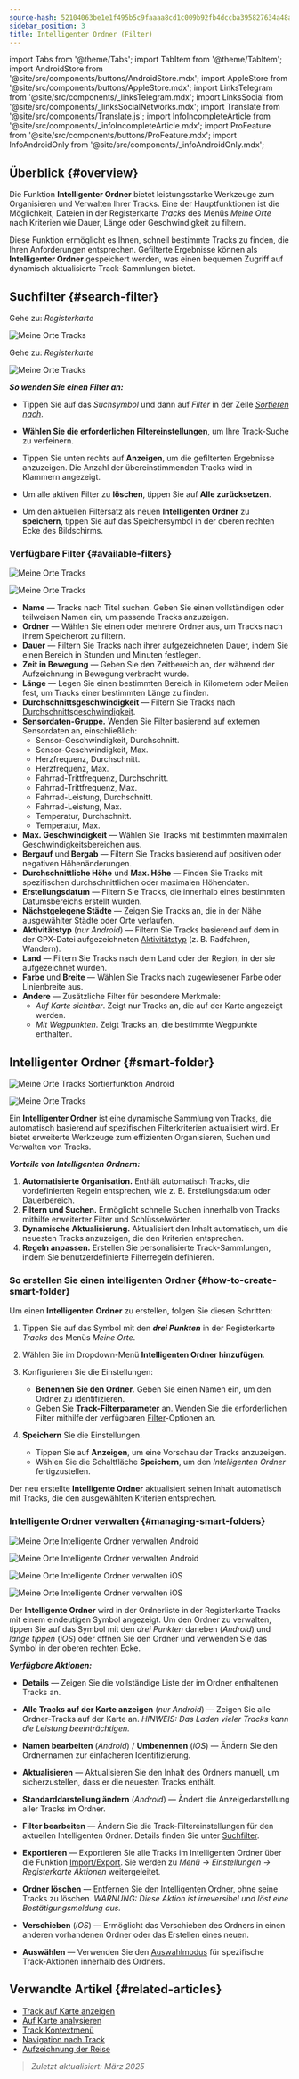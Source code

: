 ```yaml
---
source-hash: 52104063be1e1f495b5c9faaaa8cd1c009b92fb4dccba395827634a48aa85dd8
sidebar_position: 3
title: Intelligenter Ordner (Filter)
---
```

import Tabs from '@theme/Tabs';
import TabItem from '@theme/TabItem';
import AndroidStore from '@site/src/components/buttons/AndroidStore.mdx';
import AppleStore from '@site/src/components/buttons/AppleStore.mdx';
import LinksTelegram from '@site/src/components/_linksTelegram.mdx';
import LinksSocial from '@site/src/components/_linksSocialNetworks.mdx';
import Translate from '@site/src/components/Translate.js';
import InfoIncompleteArticle from '@site/src/components/_infoIncompleteArticle.mdx';
import ProFeature from '@site/src/components/buttons/ProFeature.mdx';
import InfoAndroidOnly from '@site/src/components/_infoAndroidOnly.mdx';



## Überblick {#overview}

Die Funktion **Intelligenter Ordner** bietet leistungsstarke Werkzeuge zum Organisieren und Verwalten Ihrer Tracks. Eine der Hauptfunktionen ist die Möglichkeit, Dateien in der Registerkarte *Tracks* des Menüs *Meine Orte* nach Kriterien wie Dauer, Länge oder Geschwindigkeit zu filtern.

Diese Funktion ermöglicht es Ihnen, schnell bestimmte Tracks zu finden, die Ihren Anforderungen entsprechen. Gefilterte Ergebnisse können als **Intelligenter Ordner** gespeichert werden, was einen bequemen Zugriff auf dynamisch aktualisierte Track-Sammlungen bietet.


## Suchfilter {#search-filter}

<Tabs groupId="operating-systems">

<TabItem value="android" label="Android">

Gehe zu: *<Translate android="true" ids="shared_string_menu,shared_string_my_places,shared_string_gpx_files"/> Registerkarte*

![Meine Orte Tracks](@site/static/img/personal/tracks/my_places_tracks_filter_2_andr.png)

</TabItem>

<TabItem value="ios" label="iOS">

Gehe zu: *<Translate ios="true" ids="shared_string_menu,shared_string_my_places,shared_string_gpx_tracks"/> Registerkarte*

![Meine Orte Tracks](@site/static/img/personal/tracks/my_places_tracks_filter_ios.png)

</TabItem>

</Tabs>

***So wenden Sie einen Filter an:***

- Tippen Sie auf das *Suchsymbol* und dann auf *Filter* in der Zeile [*Sortieren nach*](./manage-tracks.md#sort-by).

- **Wählen Sie die erforderlichen Filtereinstellungen**, um Ihre Track-Suche zu verfeinern.

- Tippen Sie unten rechts auf **Anzeigen**, um die gefilterten Ergebnisse anzuzeigen. Die Anzahl der übereinstimmenden Tracks wird in Klammern angezeigt.

- Um alle aktiven Filter zu **löschen**, tippen Sie auf **Alle zurücksetzen**.

- Um den aktuellen Filtersatz als neuen **Intelligenten Ordner** zu **speichern**, tippen Sie auf das Speichersymbol in der oberen rechten Ecke des Bildschirms.


### Verfügbare Filter {#available-filters}

<Tabs groupId="operating-systems">

<TabItem value="android" label="Android">

![Meine Orte Tracks](@site/static/img/personal/tracks/my_places_tracks_filter_andr.png)

</TabItem>

<TabItem value="ios" label="iOS">

![Meine Orte Tracks](@site/static/img/personal/tracks/my_places_tracks_filter_2_ios.png)

</TabItem>

</Tabs>

- **Name** — Tracks nach Titel suchen. Geben Sie einen vollständigen oder teilweisen Namen ein, um passende Tracks anzuzeigen.
- **Ordner** — Wählen Sie einen oder mehrere Ordner aus, um Tracks nach ihrem Speicherort zu filtern.
- **Dauer** — Filtern Sie Tracks nach ihrer aufgezeichneten Dauer, indem Sie einen Bereich in Stunden und Minuten festlegen.
- **Zeit in Bewegung** — Geben Sie den Zeitbereich an, der während der Aufzeichnung in Bewegung verbracht wurde.
- **Länge** — Legen Sie einen bestimmten Bereich in Kilometern oder Meilen fest, um Tracks einer bestimmten Länge zu finden.
- **Durchschnittsgeschwindigkeit** — Filtern Sie Tracks nach [Durchschnittsgeschwindigkeit](../../widgets/info-widgets.md#average-speed).
- **Sensordaten-Gruppe.**
    Wenden Sie Filter basierend auf externen Sensordaten an, einschließlich:
    - Sensor-Geschwindigkeit, Durchschnitt.
    - Sensor-Geschwindigkeit, Max.
    - Herzfrequenz, Durchschnitt.
    - Herzfrequenz, Max.
    - Fahrrad-Trittfrequenz, Durchschnitt.
    - Fahrrad-Trittfrequenz, Max.
    - Fahrrad-Leistung, Durchschnitt.
    - Fahrrad-Leistung, Max.
    - Temperatur, Durchschnitt.
    - Temperatur, Max.
- **Max. Geschwindigkeit** — Wählen Sie Tracks mit bestimmten maximalen Geschwindigkeitsbereichen aus.
- **Bergauf** und **Bergab** — Filtern Sie Tracks basierend auf positiven oder negativen Höhenänderungen.
- **Durchschnittliche Höhe** und **Max. Höhe** — Finden Sie Tracks mit spezifischen durchschnittlichen oder maximalen Höhendaten.
- **Erstellungsdatum** — Filtern Sie Tracks, die innerhalb eines bestimmten Datumsbereichs erstellt wurden.
- **Nächstgelegene Städte** — Zeigen Sie Tracks an, die in der Nähe ausgewählter Städte oder Orte verlaufen.
- **Aktivitätstyp** (*nur Android*) — Filtern Sie Tracks basierend auf dem in der GPX-Datei aufgezeichneten [Aktivitätstyp](../../map/tracks/track-context-menu.md#track-information-activity) (z. B. Radfahren, Wandern).
- **Land** — Filtern Sie Tracks nach dem Land oder der Region, in der sie aufgezeichnet wurden.
- **Farbe** und **Breite** — Wählen Sie Tracks nach zugewiesener Farbe oder Linienbreite aus.
- **Andere** — Zusätzliche Filter für besondere Merkmale:
    - *Auf Karte sichtbar*. Zeigt nur Tracks an, die auf der Karte angezeigt werden.
    - *Mit Wegpunkten*. Zeigt Tracks an, die bestimmte Wegpunkte enthalten.


## Intelligenter Ordner {#smart-folder}

<Tabs groupId="operating-systems">

<TabItem value="android" label="Android">

![Meine Orte Tracks Sortierfunktion Android](@site/static/img/personal/tracks/my_places_smart_folder_andr.png)

</TabItem>

<TabItem value="ios" label="iOS">

![Meine Orte Tracks](@site/static/img/personal/tracks/my_places_smart_folder_ios.png)

</TabItem>

</Tabs>

Ein **Intelligenter Ordner** ist eine dynamische Sammlung von Tracks, die automatisch basierend auf spezifischen Filterkriterien aktualisiert wird. Er bietet erweiterte Werkzeuge zum effizienten Organisieren, Suchen und Verwalten von Tracks.

***Vorteile von Intelligenten Ordnern:***

1. **Automatisierte Organisation.**
    Enthält automatisch Tracks, die vordefinierten Regeln entsprechen, wie z. B. Erstellungsdatum oder Dauerbereich.
2. **Filtern und Suchen.**
    Ermöglicht schnelle Suchen innerhalb von Tracks mithilfe erweiterter Filter und Schlüsselwörter.
3. **Dynamische Aktualisierung.**
    Aktualisiert den Inhalt automatisch, um die neuesten Tracks anzuzeigen, die den Kriterien entsprechen.
4. **Regeln anpassen.**
    Erstellen Sie personalisierte Track-Sammlungen, indem Sie benutzerdefinierte Filterregeln definieren.


### So erstellen Sie einen intelligenten Ordner {#how-to-create-smart-folder}

Um einen **Intelligenten Ordner** zu erstellen, folgen Sie diesen Schritten:

1. Tippen Sie auf das Symbol mit den ***drei Punkten*** in der Registerkarte *Tracks* des Menüs *Meine Orte*.

2. Wählen Sie im Dropdown-Menü **Intelligenten Ordner hinzufügen**.

3. Konfigurieren Sie die Einstellungen:
   - **Benennen Sie den Ordner**. Geben Sie einen Namen ein, um den Ordner zu identifizieren.
   - Geben Sie **Track-Filterparameter** an. Wenden Sie die erforderlichen Filter mithilfe der verfügbaren [Filter](#available-filters)-Optionen an.

4. **Speichern** Sie die Einstellungen.
    - Tippen Sie auf **Anzeigen**, um eine Vorschau der Tracks anzuzeigen.
    - Wählen Sie die Schaltfläche **Speichern**, um den *Intelligenten Ordner* fertigzustellen.

Der neu erstellte **Intelligente Ordner** aktualisiert seinen Inhalt automatisch mit Tracks, die den ausgewählten Kriterien entsprechen.


### Intelligente Ordner verwalten {#managing-smart-folders}

<Tabs groupId="operating-systems">

<TabItem value="android" label="Android">

![Meine Orte Intelligente Ordner verwalten Android](@site/static/img/personal/tracks/my_places_smart_folder_2-1_andr.png)

![Meine Orte Intelligente Ordner verwalten Android](@site/static/img/personal/tracks/my_places_smart_folder_3_andr.png)

</TabItem>

<TabItem value="ios" label="iOS">

![Meine Orte Intelligente Ordner verwalten iOS](@site/static/img/personal/tracks/folder_menu_2_ios.png)

![Meine Orte Intelligente Ordner verwalten iOS](@site/static/img/personal/tracks/my_places_smart_folder_2_ios.png)

</TabItem>

</Tabs>

Der **Intelligente Ordner** wird in der Ordnerliste in der Registerkarte Tracks mit einem eindeutigen Symbol angezeigt. Um den Ordner zu verwalten, tippen Sie auf das Symbol mit den *drei Punkten* daneben (*Android*) und *lange tippen* (*iOS*) oder öffnen Sie den Ordner und verwenden Sie das Symbol in der oberen rechten Ecke.

***Verfügbare Aktionen:***

- **Details** — Zeigen Sie die vollständige Liste der im Ordner enthaltenen Tracks an.

- **Alle Tracks auf der Karte anzeigen** (*nur Android*) — Zeigen Sie alle Ordner-Tracks auf der Karte an.
    *HINWEIS: Das Laden vieler Tracks kann die Leistung beeinträchtigen.*

- **Namen bearbeiten** (*Android*) / **Umbenennen** (*iOS*) — Ändern Sie den Ordnernamen zur einfacheren Identifizierung.

- **Aktualisieren** — Aktualisieren Sie den Inhalt des Ordners manuell, um sicherzustellen, dass er die neuesten Tracks enthält.

- **Standarddarstellung ändern** (*Android*) — Ändert die Anzeigedarstellung aller Tracks im Ordner.

- **Filter bearbeiten** — Ändern Sie die Track-Filtereinstellungen für den aktuellen Intelligenten Ordner. Details finden Sie unter [Suchfilter](#search-filter).

- **Exportieren** — Exportieren Sie alle Tracks im Intelligenten Ordner über die Funktion [Import/Export](../../personal/import-export.md). Sie werden zu *Menü → Einstellungen → Registerkarte Aktionen* weitergeleitet.

- **Ordner löschen** — Entfernen Sie den Intelligenten Ordner, ohne seine Tracks zu löschen.
    *WARNUNG: Diese Aktion ist irreversibel und löst eine Bestätigungsmeldung aus.*

- **Verschieben** (*iOS*) — Ermöglicht das Verschieben des Ordners in einen anderen vorhandenen Ordner oder das Erstellen eines neuen.

- **Auswählen** — Verwenden Sie den [Auswahlmodus](./manage-tracks.md#selection-mode) für spezifische Track-Aktionen innerhalb des Ordners.


## Verwandte Artikel {#related-articles}

- [Track auf Karte anzeigen](../../map/tracks/index.md)
- [Auf Karte analysieren](../../map/tracks/index.md#analyze-track-on-map)
- [Track Kontextmenü](../../map/tracks/track-context-menu.md)
- [Navigation nach Track](../../navigation/setup/gpx-navigation.md)
- [Aufzeichnung der Reise](../../plugins/trip-recording.md)

> *Zuletzt aktualisiert: März 2025*